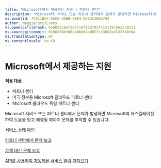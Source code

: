 ```yaml
---
title: "Microsoft에서 제공하는 지원 | 파트너 센터"
description: "Microsoft 서비스 또는 파트너 센터에서 문제가 발생하면 Microsoft에 에스컬레이션하여 도움을 받고 해결될 때까지 문제를 추적할 수 있습니다."
ms.assetid: 7C811BEF-AACE-4DBB-8804-5682C20E0704
author: MaggiePucciEvans
ms.openlocfilehash: 66bb02c8ef2677c8f962785f415739c0ea3c9311
ms.sourcegitcommit: 0b00306bfb0b406e64ad857cb360de4533740e6a
ms.translationtype: HT
ms.contentlocale: ko-KR
---
```

# <a name="support-from-microsoft"></a>Microsoft에서 제공하는 지원

**적용 대상**

-  파트너 센터
-  미국 정부용 Microsoft 클라우드 파트너 센터
-  Microsoft 클라우드 독일 파트너 센터

Microsoft 서비스 또는 파트너 센터에서 문제가 발생하면 Microsoft에 에스컬레이션하여 도움을 받고 해결될 때까지 문제를 추적할 수 있습니다.

[서비스 상태 확인](check-service-health.md)

[파트너 센터에서 문제 보고](report-problems-with-partner-center.md)

[고객 대신 문제 보고](report-problems-on-behalf-of-a-customer.md)

[API를 사용하여 자동화된 서비스 알림 가져오기](get-automated-service-notifications-with-our-apis.md)

 

 



